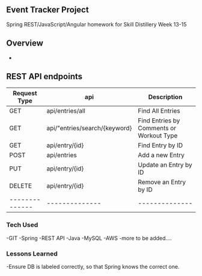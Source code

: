 ## Event Tracker Project

Spring REST/JavaScript/Angular homework for Skill Distillery Week 13-15

## Overview

*



## REST API endpoints

| Request Type | api | Description |
|--------------|--------------|--------------|
| GET | api/entries/all | Find All Entries |
| GET | api/"entries/search/{keyword} | Find Entries by Comments or Workout Type |
| GET | api/entry/{id} | Find Entry by ID |
| POST | api/entries | Add a new Entry |
| PUT | api/entry/{id} | Update an Entry by ID|
| DELETE | api/entry/{id} | Remove an Entry by ID |
|--------------|--------------|--------------|

### Tech Used
-GIT
-Spring
-REST API
-Java
-MySQL
-AWS
-more to be added....

### Lessons Learned
-Ensure DB is labeled correctly, so that Spring knows the correct one.
